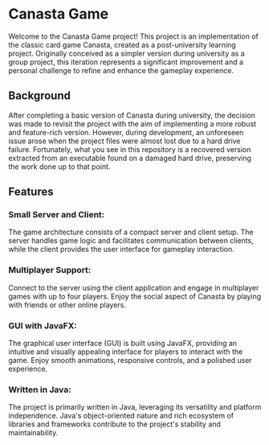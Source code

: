 # Canasta Game
Welcome to the Canasta Game project! This project is an implementation of the classic card game Canasta, created as a post-university learning project. Originally conceived as a simpler version during university as a group project, this iteration represents a significant improvement and a personal challenge to refine and enhance the gameplay experience.

## Background
After completing a basic version of Canasta during university, the decision was made to revisit the project with the aim of implementing a more robust and feature-rich version. However, during development, an unforeseen issue arose when the project files were almost lost due to a hard drive failure. Fortunately, what you see in this repository is a recovered version extracted from an executable found on a damaged hard drive, preserving the work done up to that point.

## Features
### Small Server and Client: 
The game architecture consists of a compact server and client setup. The server handles game logic and facilitates communication between clients, while the client provides the user interface for gameplay interaction.

### Multiplayer Support: 
Connect to the server using the client application and engage in multiplayer games with up to four players. Enjoy the social aspect of Canasta by playing with friends or other online players.

### GUI with JavaFX: 
The graphical user interface (GUI) is built using JavaFX, providing an intuitive and visually appealing interface for players to interact with the game. Enjoy smooth animations, responsive controls, and a polished user experience.

### Written in Java:
The project is primarily written in Java, leveraging its versatility and platform independence. Java's object-oriented nature and rich ecosystem of libraries and frameworks contribute to the project's stability and maintainability.
